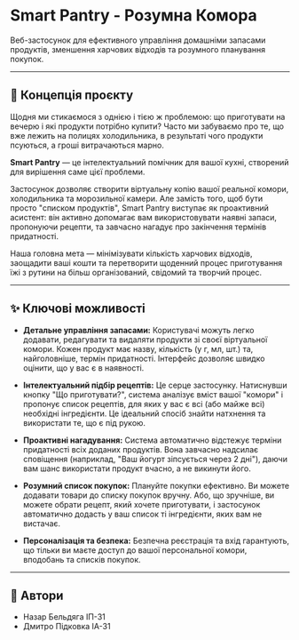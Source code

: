 # Smart Pantry - Розумна Комора

Веб-застосунок для ефективного управління домашніми запасами продуктів, зменшення харчових відходів та розумного планування покупок.

---

## 📖 Концепція проєкту

Щодня ми стикаємося з однією і тією ж проблемою: що приготувати на вечерю і які продукти потрібно купити? Часто ми забуваємо про те, що вже лежить на полицях холодильника, в результаті чого продукти псуються, а гроші витрачаються марно.

**Smart Pantry** — це інтелектуальний помічник для вашої кухні, створений для вирішення саме цієї проблеми.

Застосунок дозволяє створити віртуальну копію вашої реальної комори, холодильника та морозильної камери. Але замість того, щоб бути просто "списком продуктів", Smart Pantry виступає як проактивний асистент: він активно допомагає вам використовувати наявні запаси, пропонуючи рецепти, та завчасно нагадує про закінчення термінів придатності.

Наша головна мета — мінімізувати кількість харчових відходів, заощадити ваші кошти та перетворити щоденний процес приготування їжі з рутини на більш організований, свідомий та творчий процес.

---

## ✨ Ключові можливості

- **Детальне управління запасами:** Користувачі можуть легко додавати, редагувати та видаляти продукти зі своєї віртуальної комори. Кожен продукт має назву, кількість (у г, мл, шт.) та, найголовніше, термін придатності. Інтерфейс дозволяє швидко оцінити, що у вас є в наявності.

- **Інтелектуальний підбір рецептів:** Це серце застосунку. Натиснувши кнопку "Що приготувати?", система аналізує вміст вашої "комори" і пропонує список рецептів, для яких у вас є всі (або майже всі) необхідні інгредієнти. Це ідеальний спосіб знайти натхнення та використати те, що є під рукою.

- **Проактивні нагадування:** Система автоматично відстежує терміни придатності всіх доданих продуктів. Вона завчасно надсилає сповіщення (наприклад, "Ваш йогурт зіпсується через 2 дні"), даючи вам шанс використати продукт вчасно, а не викинути його.

- **Розумний список покупок:** Плануйте покупки ефективно. Ви можете додавати товари до списку покупок вручну. Або, що зручніше, ви можете обрати рецепт, який хочете приготувати, і застосунок автоматично додасть у ваш список ті інгредієнти, яких вам не вистачає.

- **Персоналізація та безпека:** Безпечна реєстрація та вхід гарантують, що тільки ви маєте доступ до вашої персональної комори, вподобань та списків покупок.

---

## 👥 Автори

- Назар Бельдяга ІП-31
- Дмитро Підковка ІА-31
